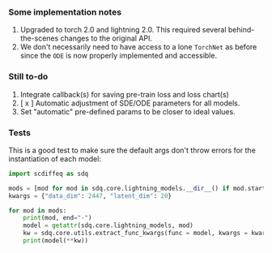 
### Some implementation notes

1. Upgraded to torch 2.0 and lightning 2.0. This required several behind-the-scenes changes to the original API.
2. We don't necessarily need to have access to a lone `TorchNet` as before since the `ODE` is now properly implemented and accessible. 


### Still to-do

1. Integrate callback(s) for saving pre-train loss and loss chart(s)
2. [ x ] Automatic adjustment of SDE/ODE parameters for all models.
3. Set "automatic" pre-defined params to be closer to ideal values.

### Tests

This is a good test to make sure the default args don't throw errors for the instantiation of each model:

```python
import scdiffeq as sdq

mods = [mod for mod in sdq.core.lightning_models.__dir__() if mod.startswith("Lightning")]
kwargs = {"data_dim": 2447, "latent_dim": 20}

for mod in mods:
    print(mod, end="-")
    model = getattr(sdq.core.lightning_models, mod)
    kw = sdq.core.utils.extract_func_kwargs(func = model, kwargs = kwargs)
    print(model(**kw))
```